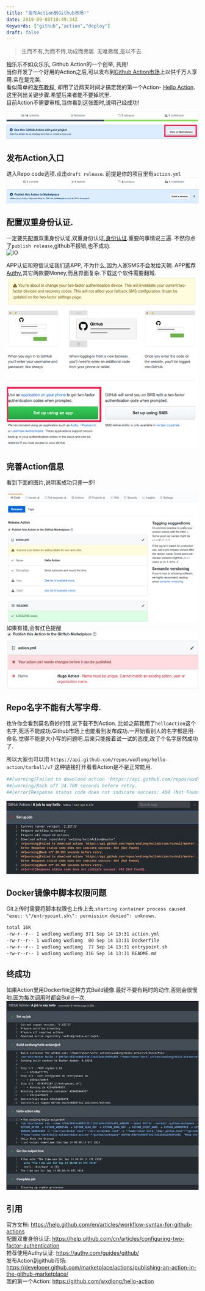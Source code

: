 ```yaml
---
title: "发布Action到Github市场!"
date: 2019-09-08T10:49:34Z
Keywords: ["github","action","deploy"]
draft: false
---
```

>生而不有,为而不恃,功成而弗居. 无唯弗居,是以不去. 

独乐乐不如众乐乐, Github Action的一个创举, 共用!    
当你开发了一个好用的Action之后,可以发布到[Github Action市场](https://github.com/marketplace?type=actions)上以供千万人享用.实在是完美.    
看似简单的[发布教程](!https://developer.github.com/marketplace/actions/publishing-an-action-in-the-github-marketplace/), 却用了近两天时间才搞定我的第一个Action- [Hello Action](https://github.com/marketplace/actions/hello-action). 这里列出关键步骤.希望后来者能不要掉坑里.    
目前Action不需要审核,当你看到这张图时,说明己经成功! 

![IO](/jpg/201908/actionViewonMarket.png)
<!--more-->


## 发布Action入口
进入Repo code选项.点击`draft release`. 前提是你的项目里有`action.yml`    
![IO](/jpg/201908/draft_release.png)

## 配置双重身份认证.
一定要先配置双重身份认证,双重身份认证,[身份认证](https://help.github.com/cn/articles/configuring-two-factor-authentication ).重要的事情说三遍. 不然你点了`publish release`,github不报错,也不成功.   
![IO](/jpg/201908/releaseAction.png)

APP认证和短信认证我们选APP, 不为什么,因为人家SMS不会发给天朝.
APP推荐[Authy](https://authy.com/guides/github/),其它两款要Money,而且界面复杂.下载这个软件需要翻城.  
![IO](/jpg/201908/2fa.png)

## 完善Action信息
看到下面的图片,说明离成功只差一步!


![IO](/jpg/201908/publish_Ok.png)   
如果有错,会有红色提醒   
![IO](/jpg/201908/conflictAction.png)

## Repo名字不能有大写字母.
也许你会看到莫名奇妙的错,说下载不到Action. 比如之前我用了`helloAction`这个名字,死活不能成功.Github市场上也能看到发布成功.一开始看别人的名字都是用`-`命名.觉得不能是大小写的问题吧.后来只能报着试一试的态度,改了个名字居然成功了.    

所以大家也可以用 `https://api.github.com/repos/wxdlong/hello-action/tarball/v7` 这种链接打开看看Action是不是正常能用.
```bash
##[warning]Failed to download action 'https://api.github.com/repos/wxdlong/helloAction/tarball/master'. Error Response status code does not indicate success: 404 (Not Found).
##[warning]Back off 24.709 seconds before retry.
##[error]Response status code does not indicate success: 404 (Not Found).
```

![IO](/jpg/201908/action404.png)




## Docker镜像中脚本权限问题

Git上传时需要将脚本权限也上传上去.`starting container process caused "exec: \"/entrypoint.sh\": permission denied": unknown.`

```bash
total 16K
-rw-r--r-- 1 wxdlong wxdlong 371 Sep 14 13:31 action.yml
-rw-r--r-- 1 wxdlong wxdlong  80 Sep 14 13:31 Dockerfile
-rw-r--r-- 1 wxdlong wxdlong  77 Sep 14 13:31 entrypoint.sh
-rw-r--r-- 1 wxdlong wxdlong 316 Sep 14 13:31 README.md
```

## 终成功
如果Action里用Dockerfile这种方式Build镜像.最好不要有耗时的动作,否则会很慢哟.因为每次调用时都会Build一次.   
![IO](/jpg/201908/final_success.png)
 
## 引用

官方文档: https://help.github.com/en/articles/workflow-syntax-for-github-actions   
配置双重身份认证: https://help.github.com/cn/articles/configuring-two-factor-authentication  
推荐使用Authy认证: https://authy.com/guides/github/   
发布Action到github市场: https://developer.github.com/marketplace/actions/publishing-an-action-in-the-github-marketplace/    
我的第一个Action: https://github.com/wxdlong/hello-action